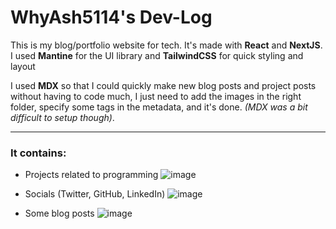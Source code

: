# WhyAsh5114's Dev-Log


This is my blog/portfolio website for tech. It's made with **React** and **NextJS**. I used **Mantine** for the UI library and **TailwindCSS** for quick styling and layout

I used **MDX** so that I could quickly make new blog posts and project posts without having to code much, I just need to add the images in the right folder, specify some tags in the metadata, and it's done. *(MDX was a bit difficult to setup though)*.

---

### It contains:
- Projects related to programming
![image](https://github.com/WhyAsh5114/dev-log/assets/71895020/148f1441-a950-4818-8866-c9e8f1679cec)

- Socials (Twitter, GitHub, LinkedIn)
![image](https://github.com/WhyAsh5114/dev-log/assets/71895020/695342d3-f070-49f6-8110-18ab3f19f2ed)

- Some blog posts
![image](https://github.com/WhyAsh5114/dev-log/assets/71895020/632fee81-07bb-4ab8-8fd1-41df304e7e56)
